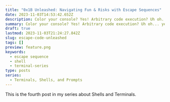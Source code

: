 ```yaml
---
title: "0x1B Unleashed: Navigating Fun & Risks with Escape Sequences"
date: 2023-11-03T14:53:42.652Z
description: Color your console? Yes! Arbitrary code execution? Uh oh... yes.
summary: Color your console? Yes! Arbitrary code execution? Uh oh... yes.
draft: true
lastmod: 2023-11-03T21:24:27.842Z
slug: escape-code-unleashed
tags: []
preview: feature.png
keywords:
  - escape sequence
  - shell
  - terminal-series
type: posts
series:
  - Terminals, Shells, and Prompts
---
```


This is the fourth post in my series about Shells and Terminals.

